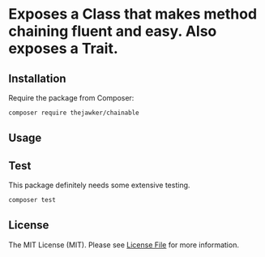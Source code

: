# Exposes a Class that makes method chaining fluent and easy. Also exposes a Trait.

## Installation

Require the package from Composer:

``` bash
composer require thejawker/chainable
```

## Usage


## Test

This package definitely needs some extensive testing.

``` bash
composer test
```

## License

The MIT License (MIT). Please see [License File](LICENSE.md) for more information.
